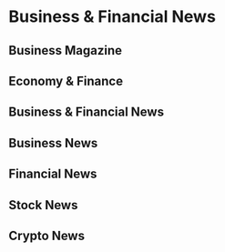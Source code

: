 <script setup>
import { ref } from 'vue';
import NavContainer from '../components/NavContainer.vue';
import newsData from '../assets/news/business-and-finance-news.json';

const data = ref(newsData);
</script>

# Business & Financial News

## Business Magazine

<NavContainer :data="data.businessMagazine"/>

## Economy & Finance

<NavContainer :data="data.economyFinance"/>

## Business & Financial News

<NavContainer :data="data.general"/>

## Business News

<NavContainer :data="data.business"/>

## Financial News

<NavContainer :data="data.financial"/>

## Stock News

<NavContainer :data="data.stock"/>

## Crypto News

<NavContainer :data="data.crypto"/>
